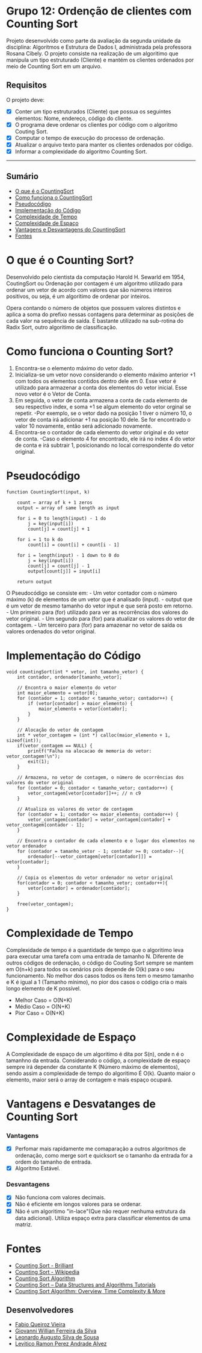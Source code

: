 # Grupo 12: Ordenção de clientes com Counting Sort
Projeto desenvolvido como parte da avaliação da segunda unidade da disciplina: Algoritmos e Estrutura de Dados I, administrada pela professora Rosana Cibely.
O projeto consiste na realização de um algoritimo que manipula um tipo estruturado (Cliente) e mantém os clientes ordenados por meio de Counting Sort em um arquivo.
## Requisitos
O projeto deve:
- [x] Conter um tipo estruturados (Cliente) que possua os seguintes elementos: Nome, endereço, código do cliente.
- [x] O programa deve ordenar os clientes por código com o algoritmo Couting Sort.
- [x] Computar o tempo de execução do processo de ordenação.
- [x] Atualizar o arquivo texto para manter os clientes ordenados por código.
- [x] Informar a complexidade do algoritmo Counting Sort.
***
## Sumário
* [O que é o CountingSort](#o-que-é-o-counting-sort)
* [Como funciona o CountingSort](#como-funciona-o-counting-sort)
* [Pseudocódigo](#pseudocódigo)
* [Implementação do Código](#implementação-do-código)
* [Complexidade de Tempo](#complexidade-de-tempo)
* [Complexidade de Espaço](#complexidade-de-espaço)
* [Vantagens e Desvantagens do CountingSort](#vantagens-e-desvatanges-de-counting-sort)
* [Fontes](#fontes)
# O que é o Counting Sort?
Desenvolvido pelo cientista da computação Harold H. Sewarld em 1954, CoutingSort ou Ordenação por contagem é um algoritmo utilizado para ordenar um vetor de acordo com valores que são números inteiros positivos, ou seja, é um algoritimo de ordenar por inteiros.

Opera contando o número de objetos que possuem valores distintos e aplica a soma do prefixo nessas contagens para determinar as posições de cada valor na sequência de saída.
É bastante utilizado na sub-rotina do Radix Sort, outro algoritimo de classificação.  
# Como funciona o Counting Sort?
1. Encontra-se o elemento máximo do vetor dado.
2. Inicializa-se um vetor novo considerando o elemento máximo anterior +1 com todos os elementos contidos dentro dele em 0. Esse vetor é utilizado para armazenar a conta dos elementos do vetor inicial. Esse novo vetor é o Vetor de Conta.
3. Em seguida, o vetor de conta armazena a conta de cada elemento de seu respectivo index, e soma +1 se algum elemento do vetor orginal se repetir.
    -Por exemplo, se o vetor dado na posição 1 tiver o número 10, o vetor de conta irá adicionar +1 na posição 10 dele. Se for encontrado o valor 10 novamente, então será adicionado novamente.
4. Encontra-se o contador de cada elemento do vetor original e do vetor de conta. 
    -Caso o elemento 4 for encontrado, ele irá no index 4 do vetor de conta e irá subtrair 1, posicionando no local correspondente do vetor original.
# Pseudocódigo
```
function CountingSort(input, k)
    
    count ← array of k + 1 zeros
    output ← array of same length as input
    
    for i = 0 to length(input) - 1 do
        j = key(input[i])
        count[j] = count[j] + 1

    for i = 1 to k do
        count[i] = count[i] + count[i - 1]

    for i = length(input) - 1 down to 0 do
        j = key(input[i])
        count[j] = count[j] - 1
        output[count[j]] = input[i]

    return output
```
O Pseudocódigo se consiste em:
    - Um vetor contador com o número máximo (k) de elementos de um vetor que é analisado (input).
    - output que é um vetor de mesmo tamanho do vetor input e que será posto em retorno.
    - Um primeiro para (for) utilizado para ver as recorrências dos valores do vetor original.
    - Um segundo para (for) para atualizar os valores do vetor de contagem.
    - Um terceiro para (for) para amazenar no vetor de saída os valores ordenados do vetor original. 
# Implementação do Código
```
void countingSort(int * vetor, int tamanho_vetor) {
    int contador, ordenador[tamanho_vetor]; 

    // Encontra o maior elemento do vetor
    int maior_elemento = vetor[0];  
    for (contador = 1; contador < tamanho_vetor; contador++) { 
        if (vetor[contador] > maior_elemento) { 
            maior_elemento = vetor[contador]; 
        } 
    }   

    // Alocação do vetor de contagem
    int * vetor_contagem = (int *) calloc(maior_elemento + 1, sizeof(int)); 
    if(vetor_contagem == NULL) { 
        printf("Falha na alocacao de memoria do vetor: vetor_contagem!\n");
        exit(1);
    }

    // Armazena, no vetor de contagem, o número de ocorrências dos valores do vetor original
    for (contador = 0; contador < tamanho_vetor; contador++) { 
        vetor_contagem[vetor[contador]]++; // n c9
    }   

    // Atualiza os valores do vetor de contagem
    for (contador = 1; contador <= maior_elemento; contador++) { 
        vetor_contagem[contador] = vetor_contagem[contador] + vetor_contagem[contador - 1]; 
    }   

    // Encontra o contador de cada elemento e o lugar dos elementos no vetor ordenador
    for (contador = tamanho_vetor - 1; contador >= 0; contador--){ 
        ordenador[--vetor_contagem[vetor[contador]]] = vetor[contador]; 
    }   

    // Copia os elementos do vetor ordenador no vetor original
    for(contador = 0; contador < tamanho_vetor; contador++){ 
        vetor[contador] = ordenador[contador]; 
    }

    free(vetor_contagem); 
}
```
# Complexidade de Tempo
Complexidade de tempo é a quantidade de tempo que o algoritimo leva para executar uma tarefa com uma entrada de tamanho N. Diferente de outros códigos de ordenação, o código do Couting Sort sempre se mantem em O(n+k) para todos os cenários pois depende de O(k) para o seu funcionamento. No melhor dos casos todos os itens tem o mesmo tamanho e K é igual a 1 (Tamanho mínimo), no pior dos casos o código cria o mais longo elemento de K possível.
* Melhor Caso   = O(N+K)
* Médio Caso    = O(N+K)
* Pior Caso     = O(N+K)
# Complexidade de Espaço
A Complexidade de espaço de um algoritimo é dita por S(n), onde n é o tamanhno da entrada. 
Considerando o código, a complexidade de espaço sempre irá depender da constante K (Número máximo de elementos), sendo assim a complexidade de tempo do algoritimo É O(k). Quanto maior o elemento, maior será o array de contagem e mais espaço ocupará.
# Vantagens e Desvatanges de Counting Sort
### Vantagens
- [x] Perfomar mais rapidamente me comaparação a outros algoritmos de ordenação, como merge sort e quicksort se o tamanho da entrada for a ordem do tamanho de entrada.
- [x] Algoritmo Estável.
### Desvantagens
- [x] Não funciona com valores decimais.
- [x] Não é eficiente em longos valores para se ordenar.
- [x] Não é um algoritimo "in-lace"(Que não requer nenhuma estrutura da data adicional). Utiliza espaço extra para classificar elementos de uma matriz.
# Fontes
* [Counting Sort - Brilliant](https://brilliant.org/wiki/counting-sort/#counting-sort)
* [Counting Sort - Wikipedia](https://en.wikipedia.org/wiki/Counting_sort)
* [Counting Sort Algorithm](https://www.programiz.com/dsa/counting-sort)
* [Counting Sort – Data Structures and Algorithms Tutorials](https://www.geeksforgeeks.org/counting-sort/)
* [Counting Sort Algorithm: Overview, Time Complexity & More](https://www.simplilearn.com/tutorials/data-structure-tutorial/counting-sort-algorithm#:~:text=Counting%20sort%20is%20an%20integer,prefix%20sum%20to%20those%20counts.)
## Desenvolvedores 
* [Fabio Queiroz Vieira](https://github.com/fabioqv)
* [Giovanni Willian Ferreira da Silva](https://github.com/GiovanniWillian)
* [Leonardo Augusto Silva de Sousa](https://github.com/LeonardAugusto)
* [Levitico Ramon Perez Andrade Alvez](https://github.com/LEVEL303)

